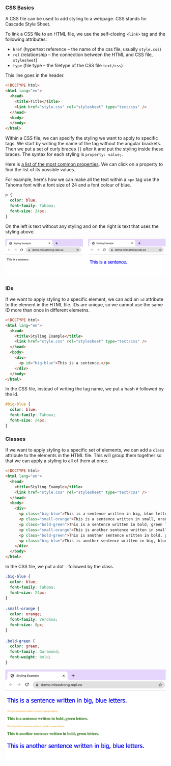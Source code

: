 ### CSS Basics

A CSS file can be used to add styling to a webpage. CSS stands for Cascade Style Sheet.

To link a CSS file to an HTML file, we use the self-closing `<link>` tag and the following attributes:
* `href` (hypertext reference – the name of the css file, usually `style.css`)
* `rel` (relationship – the connection between the HTML and CSS file, `stylesheet`)
* `type` (file type – the filetype of the CSS file `text/css`)

This line goes in the header.

```html
<!DOCTYPE html>
<html lang="en">
  <head>
    <title>Title</title>
    <link href="style.css" rel="stylesheet" type="text/css" />
  </head>
  <body>
  </body>
</html>
```

Within a CSS file, we can specify the styling we want to apply to specific tags. We start by writing the name of the tag without the angular brackets. Then we put a set of curly braces `{}` after it and put the styling inside these braces. The syntax for each styling is `property: value;`.

Here is [a list of the most common properties](https://developer.mozilla.org/en-US/docs/Web/CSS/CSS_Properties_Reference). We can click on a property to find the list of its possible values.

For example, here's how we can make all the text within a `<p>` tag use the Tahoma font with a font size of 24 and a font colour of blue.

```css
p {
  color: blue;
  font-family: Tahoma;
  font-size: 24px;
}
```

On the left is text without any styling and on the right is text that uses the styling above. 

![](../../Images/CSS_Basics_1.png)

### IDs

If we want to apply styling to a specific element, we can add an `id` attribute to the element in the HTML file. IDs are unique, so we cannot use the same ID more than once in different elemetns.

```html
<!DOCTYPE html>
<html lang="en">
  <head>
    <title>Styling Example</title>
    <link href="style.css" rel="stylesheet" type="text/css" />
  </head>
  <body>
    <div>
      <p id="big-blue">This is a sentence.</p>
    </div>
  </body>
</html>
```

In the CSS file, instead of writing the tag name, we put a hash `#` followed by the id.

```css
#big-blue {
  color: blue;
  font-family: Tahoma;
  font-size: 24px;
}
```

### Classes

If we want to apply styling to a specific set of elements, we can add a `class` attribute to the elements in the HTML file. This will group them together so that we can apply a styling to all of them at once.

```html
<!DOCTYPE html>
<html lang="en">
  <head>
    <title>Styling Example</title>
    <link href="style.css" rel="stylesheet" type="text/css" />
  </head>
  <body>
    <div>
      <p class="big-blue">This is a sentence written in big, blue letters.</p>
      <p class="small-orange">This is a sentence written in small, orange letters.</p>
      <p class="bold-green">This is a sentence written in bold, green letters.</p>
      <p class="small-orange">This is another sentence written in small, orange letters.</p>
      <p class="bold-green">This is another sentence written in bold, green letters.</p>
      <p class="big-blue">This is another sentence written in big, blue letters.</p>
    </div>
  </body>
</html>
```

In the CSS file, we put a dot `.` followed by the class.

```css
.big-blue {
  color: blue;
  font-family: Tahoma;
  font-size: 24px;
}

.small-orange {
  color: orange;
  font-family: Verdana;
  font-size: 8px;
}

.bold-green {
  color: green;
  font-family: Garamond;
  font-weight: bold;
}
```

![](../../Images/CSS_Basics_2.png)
